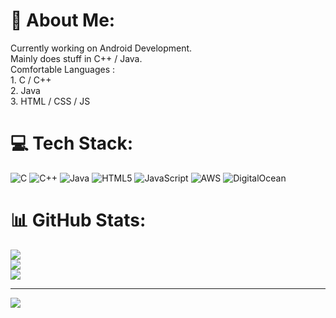 # 💫 About Me:
Currently working on Android Development.<br>Mainly does stuff in C++ / Java.<br>Comfortable Languages : <br> 1. C / C++<br> 2. Java<br> 3. HTML / CSS / JS<br> 


# 💻 Tech Stack:
![C](https://img.shields.io/badge/c-%2300599C.svg?style=for-the-badge&logo=c&logoColor=white) ![C++](https://img.shields.io/badge/c++-%2300599C.svg?style=for-the-badge&logo=c%2B%2B&logoColor=white) ![Java](https://img.shields.io/badge/java-%23ED8B00.svg?style=for-the-badge&logo=openjdk&logoColor=white) ![HTML5](https://img.shields.io/badge/html5-%23E34F26.svg?style=for-the-badge&logo=html5&logoColor=white) ![JavaScript](https://img.shields.io/badge/javascript-%23323330.svg?style=for-the-badge&logo=javascript&logoColor=%23F7DF1E) ![AWS](https://img.shields.io/badge/AWS-%23FF9900.svg?style=for-the-badge&logo=amazon-aws&logoColor=white) ![DigitalOcean](https://img.shields.io/badge/DigitalOcean-%230167ff.svg?style=for-the-badge&logo=digitalOcean&logoColor=white)
# 📊 GitHub Stats:
![](https://github-readme-stats.vercel.app/api?username=ShivshankarVitnare&theme=dark&hide_border=true&include_all_commits=false&count_private=false)<br/>
![](https://github-readme-streak-stats.herokuapp.com/?user=ShivshankarVitnare&theme=dark&hide_border=true)<br/>
![](https://github-readme-stats.vercel.app/api/top-langs/?username=ShivshankarVitnare&theme=dark&hide_border=true&include_all_commits=false&count_private=false&layout=compact)

---
[![](https://visitcount.itsvg.in/api?id=ShivshankarVitnare&icon=0&color=0)](https://visitcount.itsvg.in)

<!-- Proudly created with GPRM ( https://gprm.itsvg.in ) -->
